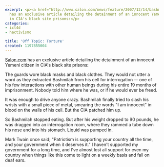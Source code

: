 ```yaml
---
excerpt: <p><a href="http://www.salon.com/news/feature/2007/12/14/bashmilah/">Salon.com</a>
  has an exclusive article detailing the detainment of an innocent Yemeni citizen
  in CIA's black site prisons:</p>
categories:
- ict4d
- hactivismo

title: 'Off Topic: Torture'
created: 1197855004
---
```

<p><a href="http://www.salon.com/news/feature/2007/12/14/bashmilah/">Salon.com</a> has an exclusive article detailing the detainment of an innocent Yemeni citizen in CIA's black site prisons:</p>

The guards wore black masks and black clothes. They would not utter a word as they extracted Bashmilah from his cell for interrogation -- one of his few interactions with other human beings during his entire 19 months of imprisonment. Nobody told him where he was, or if he would ever be freed.

<p>It was enough to drive anyone crazy. Bashmilah finally tried to slash his wrists with a small piece of metal, smearing the words "I am innocent" in blood on the walls of his cell. But the CIA patched him up.</p>

<p>So Bashmilah stopped eating. But after his weight dropped to 90 pounds, he was dragged into an interrogation room, where they rammed a tube down his nose and into his stomach. Liquid was pumped in.</p>

<p>Mark Twain once said; "Patriotism is supporting your country all the time, and your government when it deserves it."  I haven't supported my government for a long time, and I've almost lost all support for even my country when things like this come to light on a weekly basis and fall on deaf ears.</p>
